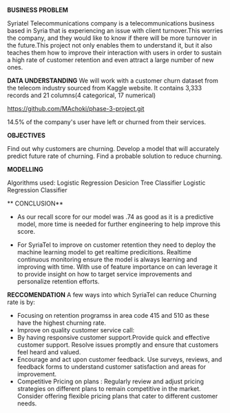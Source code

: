 **BUSINESS PROBLEM**

Syriatel Telecommunications company is a telecommunications business based in Syria that is experiencing an issue with client turnover.This worries the company, and they would like to know if there will be more turnover in the future.This project not only enables them to understand it, but it also teaches them how to improve their interaction with users in order to sustain a high rate of customer retention and even attract a large number of new ones.

**DATA UNDERSTANDING**
We will work with a customer churn dataset from the telecom industry sourced from Kaggle website.
It contains 3,333 records and 21 columns(4 categorical, 17 numerical)

https://github.com/MAchoki/phase-3-project.git

14.5% of the company's user have left or churned from their services.

**OBJECTIVES**

Find out why customers are churning.
Develop a model that will accurately predict future rate of churning.
Find a probable solution to reduce churning.

**MODELLING**

Algorithms used:
Logistic Regression
Desicion Tree Classifier
Logistic Regression Classifier

** CONCLUSION**

- As our recall score for our model was .74 as good as it is a predictive model, more time is needed for further engineering to help improve this score.

- For SyriaTel to improve on customer retention they need to deploy the machine learning model to get realtime predicitions.
Realtime continuous monitoring ensure the model is always learning and improving with time. With use of feature importance on can leverage it to provide insight on how to target service improvements and personalize retention efforts.

**RECCOMENDATION**
A few ways into which SyriaTel can reduce Churning rate is by:
- Focusing on retention programss in area code 415 and 510 as these have the highest churning rate.
- Improve on quality customer service call:
- By having responsive customer support.Provide quick and effective customer support. Resolve issues promptly and ensure that customers feel heard and valued.
- Encourage and act upon customer feedback. Use surveys, reviews, and feedback forms to understand customer satisfaction and areas for improvement.
- Competitive Pricing on plans : Regularly review and adjust pricing strategies on different plans to remain competitive in the market. Consider offering flexible pricing plans that cater to different customer needs.

